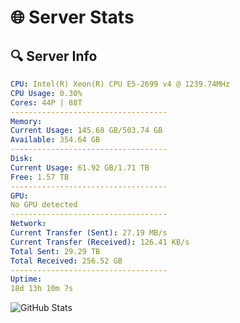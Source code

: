 # 🌐 Server Stats
## 🔍 Server Info
```yaml
CPU: Intel(R) Xeon(R) CPU E5-2699 v4 @ 1239.74MHz
CPU Usage: 0.30%
Cores: 44P | 88T
-----------------------------------
Memory:
Current Usage: 145.68 GB/503.74 GB
Available: 354.64 GB
-----------------------------------
Disk:
Current Usage: 61.92 GB/1.71 TB
Free: 1.57 TB
-----------------------------------
GPU:
No GPU detected
-----------------------------------
Network:
Current Transfer (Sent): 27.19 MB/s
Current Transfer (Received): 126.41 KB/s
Total Sent: 29.29 TB
Total Received: 256.52 GB
-----------------------------------
Uptime:
18d 13h 10m 7s
```
![GitHub Stats](https://img.shields.io/badge/Updated-2025-03-26_10:32:56-blue)